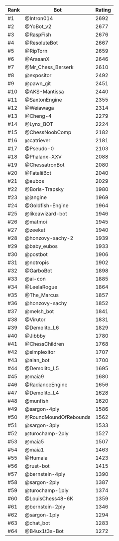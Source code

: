 Rank|Bot|Rating
---|---|---
#1|@Intron014|2692
#2|@YoBot_v2|2677
#3|@RaspFish|2676
#4|@ResoluteBot|2667
#5|@RipTorn|2659
#6|@ArasanX|2646
#7|@Mr_Chess_Berserk|2610
#8|@expositor|2492
#9|@pawn_git|2451
#10|@AKS-Mantissa|2440
#11|@SaxtonEngine|2355
#12|@Weiawaga|2314
#13|@Cheng-4|2279
#14|@Lynx_BOT|2224
#15|@ChessNoobComp|2182
#16|@catriever|2181
#17|@Pseudo-0|2103
#18|@Phalanx-XXV|2088
#19|@ChessatronBot|2080
#20|@FataliiBot|2040
#21|@eubos|2029
#22|@Boris-Trapsky|1980
#23|@jangine|1969
#24|@Goldfish-Engine|1964
#25|@likeawizard-bot|1946
#26|@matmoi|1945
#27|@zeekat|1940
#28|@honzovy-sachy-2|1939
#29|@baby_eubos|1933
#30|@postbot|1906
#31|@notropis|1902
#32|@GarboBot|1898
#33|@ai-con|1885
#34|@LeelaRogue|1864
#35|@The_Marcus|1857
#36|@honzovy-sachy|1852
#37|@melsh_bot|1841
#38|@Virutor|1831
#39|@Demolito_L6|1829
#40|@Jibbby|1780
#41|@ChessChildren|1768
#42|@simplexitor|1707
#43|@alan_bot|1700
#44|@Demolito_L5|1695
#45|@maia9|1680
#46|@RadianceEngine|1656
#47|@Demolito_L4|1628
#48|@munfish|1620
#49|@sargon-4ply|1586
#50|@RoundMoundOfRebounds|1562
#51|@sargon-3ply|1533
#52|@turochamp-2ply|1527
#53|@maia5|1507
#54|@maia1|1463
#55|@Humaia|1423
#56|@rust-bot|1415
#57|@bernstein-4ply|1390
#58|@sargon-2ply|1387
#59|@turochamp-1ply|1374
#60|@LouisChess48-6K|1359
#61|@bernstein-2ply|1346
#62|@sargon-1ply|1294
#63|@chat_bot|1283
#64|@B4ux1t3s-Bot|1272
